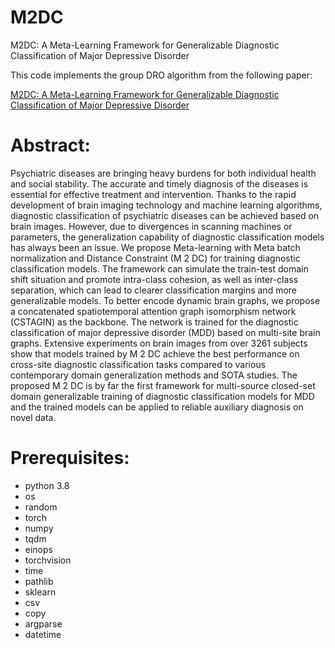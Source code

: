 # M2DC
M2DC: A Meta-Learning Framework for Generalizable Diagnostic Classification of Major Depressive Disorder

This code implements the group DRO algorithm from the following paper:

[M2DC: A Meta-Learning Framework for Generalizable Diagnostic Classification of Major Depressive Disorder](https://ieeexplore.ieee.org/abstract/document/10680596)

# Abstract:
Psychiatric diseases are bringing heavy burdens for both individual health and social stability. The accurate and timely diagnosis of the diseases is essential for effective treatment and intervention. Thanks to the rapid development of brain imaging technology and machine learning algorithms, diagnostic classification of psychiatric diseases can be achieved based on brain images. However, due to divergences in scanning machines or parameters, the generalization capability of diagnostic classification models has always been an issue. We propose Meta-learning with Meta batch normalization and Distance Constraint (M 2 DC) for training diagnostic classification models. The framework can simulate the train-test domain shift situation and promote intra-class cohesion, as well as inter-class separation, which can lead to clearer classification margins and more generalizable models. To better encode dynamic brain graphs, we propose a concatenated spatiotemporal attention graph isomorphism network (CSTAGIN) as the backbone. The network is trained for the diagnostic classification of major depressive disorder (MDD) based on multi-site brain graphs. Extensive experiments on brain images from over 3261 subjects show that models trained by M 2 DC achieve the best performance on cross-site diagnostic classification tasks compared to various contemporary domain generalization methods and SOTA studies. The proposed M 2 DC is by far the first framework for multi-source closed-set domain generalizable training of diagnostic classification models for MDD and the trained models can be applied to reliable auxiliary diagnosis on novel data.

# Prerequisites:
- python 3.8
- os
- random
- torch
- numpy
- tqdm
- einops
- torchvision
- time
- pathlib
- sklearn
- csv
- copy
- argparse
- datetime
